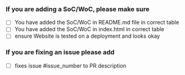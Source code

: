 
### If you are adding a SoC/WoC, please make sure 
- [ ] You have added the SoC/WoC in README.md file in correct table
- [ ] You have added the SoC/WoC in index.html in correct table
- [ ] ensure Website is tested on a deployment and looks okay

### If you are fixing an issue please add
- [ ] fixes issue #issue_number to PR description
